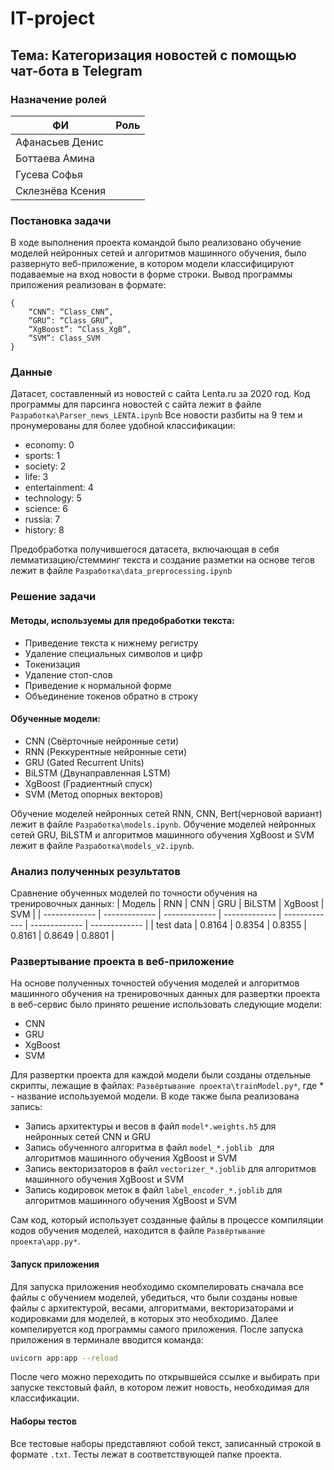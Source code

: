 # IT-project

## Тема: Категоризация новостей с помощью чат-бота в Telegram

### Назначение ролей
| ФИ  | Роль |
| ------------- | ------------- |
| Афанасьев Денис  |   |
| Боттаева Амина  |   |
| Гусева Софья  |   |
| Склезнёва Ксения  |   |

### Постановка задачи
В ходе выполнения проекта командой было реализовано обучение моделей нейронных сетей и алгоритмов машинного обучения, было развернуто веб-приложение, в котором модели классифицируют подаваемые на вход новости в форме строки. Вывод программы приложения реализован в формате:
```
{
    “CNN”: “Class_CNN”,
    “GRU”: “Class_GRU”,
    “XgBoost”: “Class_XgB”,
    “SVM”: Class_SVM
}
```

### Данные

Датасет, составленный из новостей с сайта Lenta.ru за 2020 год. Код программы для парсинга новостей с сайта лежит в файле ```Разработка\Parser_news_LENTA.ipynb```
Все новости разбиты на 9 тем и пронумерованы для более удобной классификации:
* economy: 0
* sports: 1
* society: 2
* life: 3
* entertainment: 4
* technology: 5
* science: 6
* russia: 7
* history: 8

Предобработка получившегося датасета, включающая в себя лемматизацию/стемминг текста и создание разметки на основе тегов лежит в файле ```Разработка\data_preprocessing.ipynb```


### Решение задачи
#### Методы, используемы для предобработки текста:
* Приведение текста к нижнему регистру
* Удаление специальных символов и цифр
* Токенизация
* Удаление стоп-слов
* Приведение к нормальной форме
* Объединение токенов обратно в строку
#### Обученные модели:
* CNN (Свёрточные нейронные сети)
* RNN (Реккурентные нейронные сети)
* GRU (Gated Recurrent Units)
* BiLSTM (Двунаправленная LSTM)
* XgBoost (Градиентный спуск)
* SVM (Метод опорных векторов)

Обучение моделей нейронных сетей RNN, CNN, Bert(черновой вариант) лежит в файле ```Разработка\models.ipynb```.
Обучение моделей нейронных сетей GRU, BiLSTM и алгоритмов машинного обучения XgBoost и SVM лежит в файле ```Разработка\models_v2.ipynb```.


### Анализ полученных результатов

Сравнение обученных моделей по точности обучения на тренировочных данных:
| Модель  | RNN | CNN | GRU | BiLSTM | XgBoost | SVM |
| ------------- | ------------- | ------------- | ------------- | ------------- | ------------- | ------------- |
| test data  | 0.8164 | 0.8354  | 0.8355  | 0.8161  | 0.8649  | 0.8801  |

### Развертывание проекта в веб-приложение

На основе полученных точностей обучения моделей и алгоритмов машинного обучения на тренировочных данных для развертки проекта в веб-сервис было принято решение использовать следующие модели:
* CNN
* GRU
* XgBoost
* SVM

Для развертки проекта для каждой модели были созданы отдельные скрипты, лежащие в файлах: ```Развёртывание проекта\trainModel.py*```, где * - название используемой модели. В коде также была реализована запись:
* Запись архитектуры и весов в файл ```model*.weights.h5``` для нейронных сетей CNN и GRU
* Запись обученного алгоритма в файл ```model_*.joblib ``` для алгоритмов машинного обучения XgBoost и SVM
* Запись векторизаторов в файл ```vectorizer_*.joblib``` для алгоритмов машинного обучения XgBoost и SVM
* Запись кодировок меток в файл ```label_encoder_*.joblib``` для алгоритмов машинного обучения XgBoost и SVM

Сам код, который использует созданные файлы в процессе компиляции кодов обучения моделей, находится в файле ```Развёртывание проекта\app.py*```.

#### Запуск приложения
Для запуска приложения необходимо скомпелировать сначала все файлы с обучением моделей, убедиться, что были созданы новые файлы с архитектурой, весами, алгоритмами, векторизаторами и кодировками для моделей, в которых это необходимо. Далее компелируется код программы самого приложения. После запуска приложения в терминале вводится команда:
```bash
uvicorn app:app --reload
```
После чего можно переходить по открывшейся ссылке и выбирать при запуске текстовый файл, в котором лежит новость, необходимая для классификации.

#### Наборы тестов
Все тестовые наборы представляют собой текст, записанный строкой в формате ```.txt```. Тесты лежат в соответствующей папке проекта.

